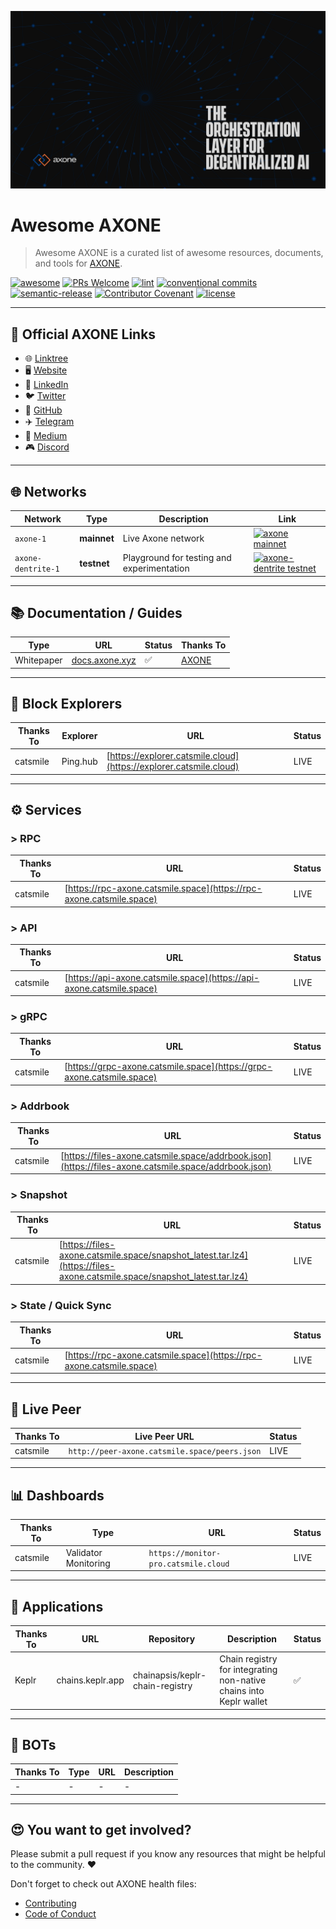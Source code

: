 [![axone github banner](https://raw.githubusercontent.com/axone-protocol/.github/main/profile/static/axone-banner.png)](https://axone.xyz)

# Awesome AXONE

> Awesome AXONE is a curated list of awesome resources, documents, and tools for [AXONE](https://axone.xyz).

[![awesome](https://cdn.rawgit.com/sindresorhus/awesome/d7305f38d29fed78fa85652e3a63e154dd8e8829/media/badge.svg)](https://axone.xyz/awesome)
[![PRs Welcome](https://img.shields.io/badge/PRs-welcome-brightgreen.svg?style=for-the-badge)](https://makeapullrequest.com)
[![lint](https://img.shields.io/github/actions/workflow/status/axone-protocol/awesome/lint.yml?label=Lint&style=for-the-badge&logo=github)](https://github.com/axone-protocol/awesome/actions/workflows/lint.yml)
[![conventional commits](https://img.shields.io/badge/Conventional%20Commits-1.0.0-yellow.svg?style=for-the-badge&logo=conventionalcommits)](https://conventionalcommits.org)
[![semantic-release](https://img.shields.io/badge/%20%20📦🚀-semantic--release-e10079.svg?style=for-the-badge)](https://github.com/semantic-release/semantic-release)
[![Contributor Covenant](https://img.shields.io/badge/Contributor%20Covenant-2.1-4baaaa.svg?style=for-the-badge)](https://github.com/axone-protocol/.github/blob/main/CODE_OF_CONDUCT.md)
[![license](https://img.shields.io/badge/License-BSD_3--Clause-blue.svg?style=for-the-badge)](https://opensource.org/licenses/BSD-3-Clause)

---

## 💫 Official AXONE Links

- 🌐 [Linktree](https://linktr.ee/axonexyz)
- 🖥️ [Website](https://axone.xyz/)
- 💼 [LinkedIn](https://www.linkedin.com/company/axone-protocol)
- 🐦 [Twitter](https://x.com/axonexyz)
- 🐙 [GitHub](https://github.com/axone-protocol)
- ✈️ [Telegram](https://t.me/axonexyz)
- 📰 [Medium](https://blog.axone.xyz/)
- 🎮 [Discord](https://discord.com/invite/axone)

---

## 🌐 Networks

| Network            | Type        | Description                                | Link                                                                                                                                                                                                                                          |
| ------------------ | ----------- | ------------------------------------------ | --------------------------------------------------------------------------------------------------------------------------------------------------------------------------------------------------------------------------------------------- |
| `axone-1`          | **mainnet** | Live Axone network                         | [![axone mainnet](https://img.shields.io/badge/dynamic/json?style=for-the-badge&labelColor=steelblue&color=lightcyan&label=🛰️%20axone%20mainnet&query=$.block.header.height&url=https://axone-api.highstakes.ch/cosmos/base/tendermint/v1beta1/blocks/latest&cacheSeconds=300)](https://github.com/axone-protocol/networks/blob/main/chains/1/README.md) |
| `axone-dentrite-1` | **testnet** | Playground for testing and experimentation | [![axone-dentrite testnet](https://img.shields.io/badge/dynamic/json?style=for-the-badge&labelColor=teal&color=lightcyan&label=🛰️%20axone-dentrite%20testnet&query=$.block.header.height&url=https://axone-api.jayjayinfra.space/cosmos/base/tendermint/v1beta1/blocks/latest&cacheSeconds=300)](https://github.com/axone-protocol/networks/blob/main/chains/dentrite-1/README.md) |

---

## 📚 Documentation / Guides

| Type       | URL                                               | Status | Thanks To          |
| ---------- | ------------------------------------------------- | ------ | ------------------ |
| Whitepaper | [docs.axone.xyz](https://docs.axone.xyz/whitepaper/abstract) | ✅      | [AXONE](https://axone.xyz) |

---

## 🔗 Block Explorers

| Thanks To | Explorer  | URL                                                 | Status |
| --------- | --------- | --------------------------------------------------- | ------ |
| catsmile  | Ping.hub  | [https://explorer.catsmile.cloud](https://explorer.catsmile.cloud) | LIVE   |

---

## ⚙️ Services

### > RPC

| Thanks To | URL                                                         | Status |
| --------- | ----------------------------------------------------------- | ------ |
| catsmile  | [https://rpc-axone.catsmile.space](https://rpc-axone.catsmile.space) | LIVE   |

### > API

| Thanks To | URL                                                         | Status |
| --------- | ----------------------------------------------------------- | ------ |
| catsmile  | [https://api-axone.catsmile.space](https://api-axone.catsmile.space) | LIVE   |

### > gRPC

| Thanks To | URL                                                          | Status |
| --------- | ------------------------------------------------------------ | ------ |
| catsmile  | [https://grpc-axone.catsmile.space](https://grpc-axone.catsmile.space) | LIVE   |

### > Addrbook

| Thanks To | URL                                                                                     | Status |
| --------- | ----------------------------------------------------------------------------------------- | ------ |
| catsmile  | [https://files-axone.catsmile.space/addrbook.json](https://files-axone.catsmile.space/addrbook.json) | LIVE   |

### > Snapshot

| Thanks To | URL                                                                                                 | Status |
| --------- | ----------------------------------------------------------------------------------------------------- | ------ |
| catsmile  | [https://files-axone.catsmile.space/snapshot_latest.tar.lz4](https://files-axone.catsmile.space/snapshot_latest.tar.lz4) | LIVE   |

### > State / Quick Sync

| Thanks To | URL                                                         | Status |
| --------- | ----------------------------------------------------------- | ------ |
| catsmile  | [https://rpc-axone.catsmile.space](https://rpc-axone.catsmile.space) | LIVE   |

---

## 🔌 Live Peer

| Thanks To | Live Peer URL | Status |
| --------- | ------------- | ------ |
| catsmile | `http://peer-axone.catsmile.space/peers.json` | LIVE |

---

## 📊 Dashboards

| Thanks To | Type | URL | Status |
| --------- | ---- | --- | ------ |
| catsmile | Validator Monitoring | `https://monitor-pro.catsmile.cloud` | LIVE |

---

## 🧩 Applications

| Thanks To | URL | Repository | Description | Status |
| --------- | --- | ---------- | ----------- | ------ |
| Keplr | chains.keplr.app | chainapsis/keplr-chain-registry | Chain registry for integrating non-native chains into Keplr wallet | ✅ |

---

## 🤖 BOTs

| Thanks To | Type | URL | Description |
| --------- | ---- | --- | ----------- |
| - | - | - | - |

---

## 😍 You want to get involved?

Please submit a pull request if you know any resources that might be helpful to the community. ❤️

Don't forget to check out AXONE health files:

- [Contributing](https://github.com/axone-protocol/.github/blob/main/CONTRIBUTING.md)
- [Code of Conduct](https://github.com/axone-protocol/.github/blob/main/CODE_OF_CONDUCT.md)
